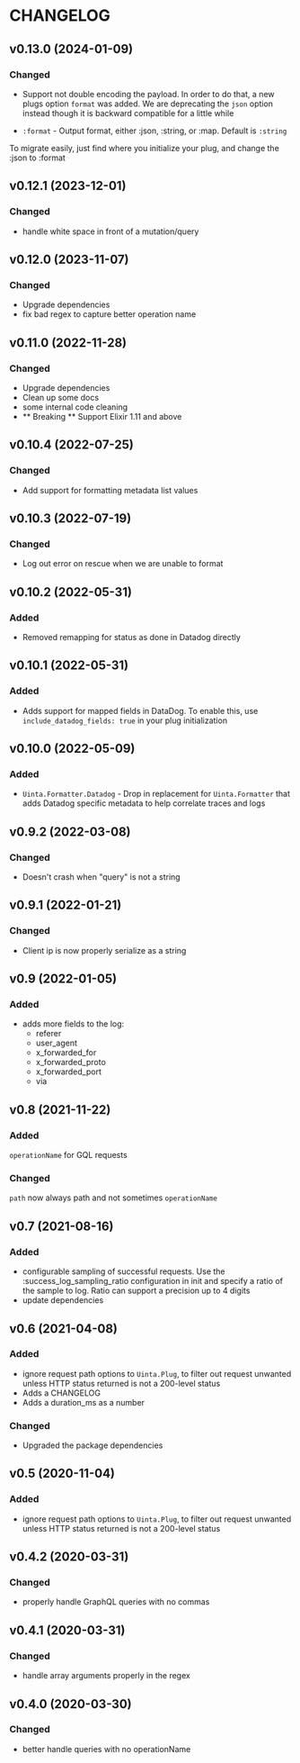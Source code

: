  # CHANGELOG

## v0.13.0 (2024-01-09)
### Changed
  * Support not double encoding the payload. In order to do that, a new plugs option `format` was added. We are deprecating the `json` option instead though it is backward compatible for a little while

   - `:format` - Output format, either :json, :string, or :map. Default is `:string`

  To migrate easily, just find where you initialize your plug, and change the :json to :format

## v0.12.1 (2023-12-01)
### Changed
* handle white space in front of a mutation/query

## v0.12.0 (2023-11-07)
### Changed
* Upgrade dependencies
* fix bad regex to capture better operation name

## v0.11.0 (2022-11-28)
### Changed
 * Upgrade dependencies
 * Clean up some docs
 * some internal code cleaning
 * ** Breaking **  Support Elixir 1.11 and above

 ## v0.10.4 (2022-07-25)

### Changed
* Add support for formatting metadata list values

 ## v0.10.3 (2022-07-19)

### Changed
* Log out error on rescue when we are unable to format

 ## v0.10.2 (2022-05-31)

### Added
* Removed remapping for status as done in Datadog directly

 ## v0.10.1 (2022-05-31)

### Added
* Adds support for mapped fields in DataDog. To enable this, use `include_datadog_fields: true` in your plug initialization

## v0.10.0 (2022-05-09)

### Added
* `Uinta.Formatter.Datadog` - Drop in replacement for `Uinta.Formatter` that adds Datadog specific metadata to help correlate traces and logs

## v0.9.2 (2022-03-08)

### Changed
* Doesn't crash when "query" is not a string

 ## v0.9.1 (2022-01-21)

### Changed
   * Client ip is now properly serialize as a string

 ## v0.9 (2022-01-05)

### Added
* adds more fields to the log:
  * referer
  * user_agent
  * x_forwarded_for
  * x_forwarded_proto
  * x_forwarded_port
  * via


## v0.8 (2021-11-22)

### Added
`operationName` for GQL requests

### Changed
`path` now always path and not sometimes `operationName`


## v0.7 (2021-08-16)

### Added

* configurable sampling of successful requests. Use the :success_log_sampling_ratio configuration in init and specify a ratio of the sample to log. Ratio can support a precision up to 4 digits
* update dependencies
## v0.6 (2021-04-08)

### Added

* ignore request path options to `Uinta.Plug`, to filter out request unwanted unless HTTP status returned
is not a 200-level status
* Adds a CHANGELOG
* Adds a duration_ms as a number

### Changed

* Upgraded the package dependencies


## v0.5 (2020-11-04)

### Added
* ignore request path options to `Uinta.Plug`, to filter out request unwanted unless HTTP status returned
is not a 200-level status


## v0.4.2 (2020-03-31)

### Changed

* properly handle GraphQL queries with no commas


## v0.4.1 (2020-03-31)

### Changed

* handle array arguments properly in the regex


## v0.4.0 (2020-03-30)

### Changed

* better handle queries with no operationName

